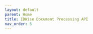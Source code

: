 ```yaml
---
layout: default
parent: Home
title: IDWise Document Processing API 
nav_order: 5
---
```

<script>
window.location.href = "https://developers.idwise.com/document-processing-api/"
</script>

